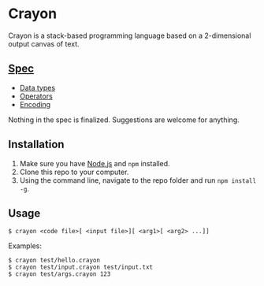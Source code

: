 # Crayon

Crayon is a stack-based programming language based on a 2-dimensional output canvas of text.

## [Spec](https://ethproductions.github.io/crayon/docs)
- [Data types](https://ethproductions.github.io/crayon/docs/types)
- [Operators](https://ethproductions.github.io/crayon/docs/operators)
- [Encoding](https://ethproductions.github.io/crayon/docs/encoding)

Nothing in the spec is finalized. Suggestions are welcome for anything.

## Installation

1. Make sure you have [Node.js](https://nodejs.org) and `npm` installed.
2. Clone this repo to your computer.
3. Using the command line, navigate to the repo folder and run `npm install -g`.

## Usage

    $ crayon <code file>[ <input file>][ <arg1>[ <arg2> ...]]
	
Examples:

	$ crayon test/hello.crayon
	$ crayon test/input.crayon test/input.txt
	$ crayon test/args.crayon 123
